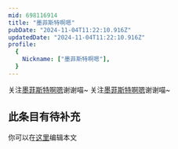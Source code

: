 ```yaml
---
mid: 698116914
title: "墨菲斯特啊嗯"
pubDate: "2024-11-04T11:22:10.916Z"
updatedDate: "2024-11-04T11:22:10.916Z"
profile:
  {
    Nickname: ["墨菲斯特啊嗯"],
  }
---
```


关注[墨菲斯特啊嗯](https://space.bilibili.com/698116914)谢谢喵~ 关注[墨菲斯特啊嗯](https://space.bilibili.com/698116914)谢谢喵~

## 此条目有待补充
你可以在[这里](https://github.com/Yuhanawa/VTuber.ICU/edit/master/src/content/v/墨菲斯特啊嗯/index.md)编辑本文
